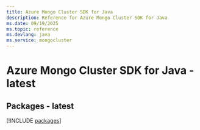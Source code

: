 ```yaml
---
title: Azure Mongo Cluster SDK for Java
description: Reference for Azure Mongo Cluster SDK for Java
ms.date: 09/19/2025
ms.topic: reference
ms.devlang: java
ms.service: mongocluster
---
```

# Azure Mongo Cluster SDK for Java - latest
## Packages - latest
[!INCLUDE [packages](mongo-cluster-index.md)]
